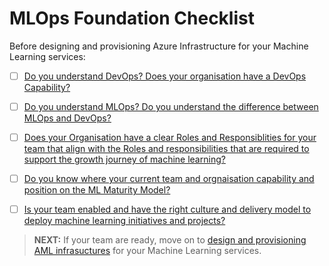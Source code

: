 # MLOps Foundation Checklist

Before designing and provisioning Azure Infrastructure for your Machine Learning services:

- [ ] [Do you understand DevOps? Does your organisation have a DevOps Capability?](./0-DevOpsOverview/README.md)

- [ ] [Do you understand MLOps? Do you understand the difference between MLOps and DevOps?](./1-MLOpsOverview/README.md)

- [ ] [Does your Organisation have a clear Roles and Responsiblities for your team that align with the Roles and responsibilities that are required to support the growth journey of machine learning?](./2-SkillsRolesAndResponsibilities/README.md/#skills-roles--responsibilities)

- [ ] [Do you know where your current team and orgnaisation capability and position on the ML Maturity Model?](./1-MLOpsOverview/2-MLOpsMaturityModel.md#maturity-model)

- [ ] [Is your team enabled and have the right culture and delivery model to deploy machine learning initiatives and projects?](./2-SkillsRolesAndResponsibilities/1-AdoptingDSProcess.md)

> **NEXT:** If your team are ready, move on to [design and provisioning AML infrasuctures](/2-Design/README.md) for your Machine Learning services. 